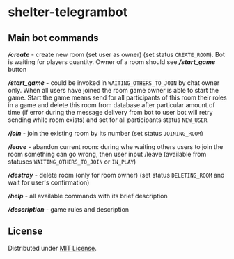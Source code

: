 # shelter-telegrambot

## Main bot commands

***/create*** - create new room (set user as owner) (set status `CREATE_ROOM`). Bot is waiting for players quantity.
Owner of a room should see ***/start_game*** button

***/start_game*** - could be invoked in `WAITING_OTHERS_TO_JOIN` by chat owner only. When all users have joined the room
game owner is able to start the game.
Start the game means send for all participants of this room their roles in a game
and delete this room from database after particular amount of time (if error during
the message delivery from bot to user bot will retry sending while room exists) and set for all participants status `NEW_USER`

***/join*** - join the existing room by its number (set status `JOINING_ROOM`)

***/leave*** - abandon current room: during whe waiting others users to join the room something can go wrong,
then user input /leave (available from statuses `WAITING_OTHERS_TO_JOIN` or `IN_PLAY`)

***/destroy*** - delete room (only for room owner) (set status `DELETING_ROOM` and wait for user's confirmation)

***/help*** - all available commands with its brief description

***/description*** - game rules and description


## License

Distributed under [MIT License](https://opensource.org/licenses/MIT).
